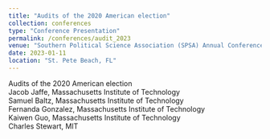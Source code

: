 ```yaml
---
title: "Audits of the 2020 American election"
collection: conferences
type: "Conference Presentation"
permalink: /conferences/audit_2023
venue: "Southern Political Science Association (SPSA) Annual Conference"
date: 2023-01-11
location: "St. Pete Beach, FL"
---
```


Audits of the 2020 American election<br>
Jacob Jaffe, Massachusetts Institute of Technology<br>
Samuel Baltz, Massachusetts Institute of Technology<br>
Fernanda Gonzalez, Massachusetts Institute of Technology<br>
Kaiwen Guo, Massachusetts Institute of Technology<br>
Charles Stewart, MIT<br>
